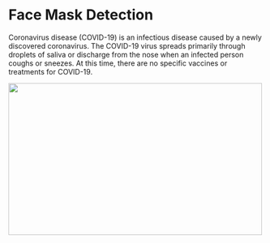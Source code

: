 # Face Mask Detection
<p>Coronavirus disease (COVID-19) is an infectious disease caused by a newly discovered coronavirus. 
The COVID-19 virus spreads primarily through droplets of saliva or discharge from the nose when an infected person coughs or sneezes.
At this time, there are no specific vaccines or treatments for COVID-19.</p>
<img src="https://www.who.int/images/default-source/health-topics/coronavirus/gettyimages-1203376093.tmb-1024v.png?Culture=en&sfvrsn=6e0c1bc7_6%201024w" width=500 height=300>
